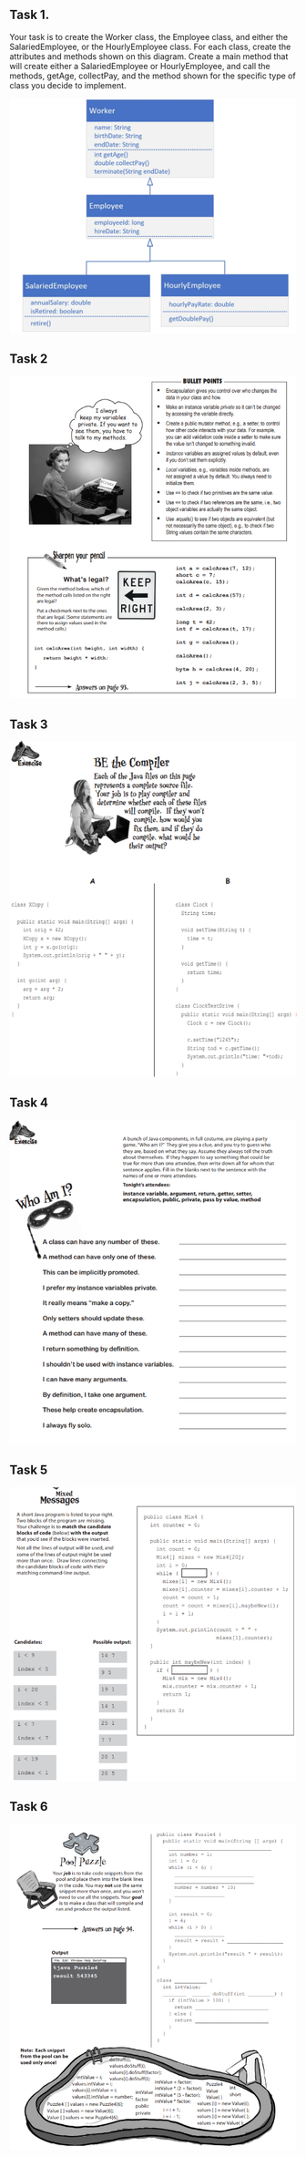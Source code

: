 ## Task 1.
Your task is to create the Worker class, the Employee class, and either the SalariedEmployee, or the HourlyEmployee class.
For each class, create the attributes and methods shown on this diagram.
Create a main method that will create either a SalariedEmployee or HourlyEmployee, and call the methods, getAge, collectPay, and the method shown for the specific type of class you decide to implement.

![img_1.png](imgs/inheritance-task.png)

## Task 2
![img.png](imgs/img.png)


## Task 3
![img_1.png](imgs/img_1.png)

## Task 4
![img_2.png](imgs/img_2.png)

## Task 5
![img_3.png](imgs/img_3.png)

## Task 6
![img_4.png](imgs/img_4.png)